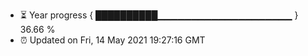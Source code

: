 - ⏳ Year progress { ██████████▁▁▁▁▁▁▁▁▁▁▁▁▁▁▁▁▁▁▁▁ } 36.66 %
- ⏰ Updated on Fri, 14 May 2021 19:27:16 GMT

